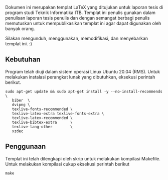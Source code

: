 Dokumen ini merupakan templat LaTeX yang ditujukan untuk laporan
tesis di program studi Teknik Informatika ITB. Templat ini penulis
gunakan dalam penulisan laporan tesis penulis dan dengan semangat
berbagi penulis memutuskan untuk mempublikasikan templat ini agar
dapat digunakan oleh banyak orang.

Silakan mengunduh, menggunakan, memodifikasi, dan menyebarkan
templat ini. :)

## Kebutuhan

Program telah diuji dalam sistem operasi Linux Ubuntu 20.04 (RMS). Untuk melakukan instalasi
perangkat lunak yang dibutuhkan, eksekusi perintah berikut.

```
sudo apt-get update && sudo apt-get install -y --no-install-recommends \
   biber  \
   dvipng \
   texlive-fonts-recommended \
   texlive-latex-extra texlive-fonts-extra \
   texlive-latex-recommended \
   texlive-bibtex-extra      \
   texlive-lang-other        \
   xzdec

```

## Penggunaan

Templat ini telah dilengkapi oleh skrip untuk melakukan kompilasi
Makefile. Untuk melakukan kompilasi cukup eksekusi perintah berikut

```
make

```
